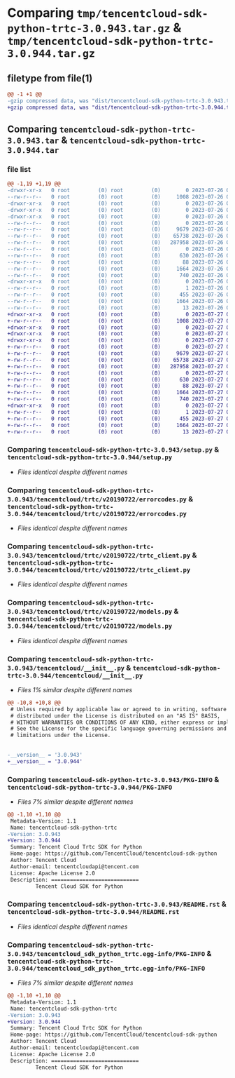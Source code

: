 # Comparing `tmp/tencentcloud-sdk-python-trtc-3.0.943.tar.gz` & `tmp/tencentcloud-sdk-python-trtc-3.0.944.tar.gz`

## filetype from file(1)

```diff
@@ -1 +1 @@
-gzip compressed data, was "dist/tencentcloud-sdk-python-trtc-3.0.943.tar", last modified: Wed Jul 26 00:47:22 2023, max compression
+gzip compressed data, was "dist/tencentcloud-sdk-python-trtc-3.0.944.tar", last modified: Thu Jul 27 02:26:44 2023, max compression
```

## Comparing `tencentcloud-sdk-python-trtc-3.0.943.tar` & `tencentcloud-sdk-python-trtc-3.0.944.tar`

### file list

```diff
@@ -1,19 +1,19 @@
-drwxr-xr-x   0 root         (0) root         (0)        0 2023-07-26 00:47:22.000000 tencentcloud-sdk-python-trtc-3.0.943/
--rw-r--r--   0 root         (0) root         (0)     1008 2023-07-26 00:47:22.000000 tencentcloud-sdk-python-trtc-3.0.943/setup.py
-drwxr-xr-x   0 root         (0) root         (0)        0 2023-07-26 00:47:22.000000 tencentcloud-sdk-python-trtc-3.0.943/tencentcloud/
-drwxr-xr-x   0 root         (0) root         (0)        0 2023-07-26 00:47:22.000000 tencentcloud-sdk-python-trtc-3.0.943/tencentcloud/trtc/
-drwxr-xr-x   0 root         (0) root         (0)        0 2023-07-26 00:47:22.000000 tencentcloud-sdk-python-trtc-3.0.943/tencentcloud/trtc/v20190722/
--rw-r--r--   0 root         (0) root         (0)        0 2023-07-26 00:47:22.000000 tencentcloud-sdk-python-trtc-3.0.943/tencentcloud/trtc/v20190722/__init__.py
--rw-r--r--   0 root         (0) root         (0)     9679 2023-07-26 00:47:22.000000 tencentcloud-sdk-python-trtc-3.0.943/tencentcloud/trtc/v20190722/errorcodes.py
--rw-r--r--   0 root         (0) root         (0)    65738 2023-07-26 00:47:22.000000 tencentcloud-sdk-python-trtc-3.0.943/tencentcloud/trtc/v20190722/trtc_client.py
--rw-r--r--   0 root         (0) root         (0)   287958 2023-07-26 00:47:22.000000 tencentcloud-sdk-python-trtc-3.0.943/tencentcloud/trtc/v20190722/models.py
--rw-r--r--   0 root         (0) root         (0)        0 2023-07-26 00:47:22.000000 tencentcloud-sdk-python-trtc-3.0.943/tencentcloud/trtc/__init__.py
--rw-r--r--   0 root         (0) root         (0)      630 2023-07-26 00:47:22.000000 tencentcloud-sdk-python-trtc-3.0.943/tencentcloud/__init__.py
--rw-r--r--   0 root         (0) root         (0)       88 2023-07-26 00:47:22.000000 tencentcloud-sdk-python-trtc-3.0.943/setup.cfg
--rw-r--r--   0 root         (0) root         (0)     1664 2023-07-26 00:47:22.000000 tencentcloud-sdk-python-trtc-3.0.943/PKG-INFO
--rw-r--r--   0 root         (0) root         (0)      740 2023-07-26 00:47:22.000000 tencentcloud-sdk-python-trtc-3.0.943/README.rst
-drwxr-xr-x   0 root         (0) root         (0)        0 2023-07-26 00:47:22.000000 tencentcloud-sdk-python-trtc-3.0.943/tencentcloud_sdk_python_trtc.egg-info/
--rw-r--r--   0 root         (0) root         (0)        1 2023-07-26 00:47:22.000000 tencentcloud-sdk-python-trtc-3.0.943/tencentcloud_sdk_python_trtc.egg-info/dependency_links.txt
--rw-r--r--   0 root         (0) root         (0)      455 2023-07-26 00:47:22.000000 tencentcloud-sdk-python-trtc-3.0.943/tencentcloud_sdk_python_trtc.egg-info/SOURCES.txt
--rw-r--r--   0 root         (0) root         (0)     1664 2023-07-26 00:47:22.000000 tencentcloud-sdk-python-trtc-3.0.943/tencentcloud_sdk_python_trtc.egg-info/PKG-INFO
--rw-r--r--   0 root         (0) root         (0)       13 2023-07-26 00:47:22.000000 tencentcloud-sdk-python-trtc-3.0.943/tencentcloud_sdk_python_trtc.egg-info/top_level.txt
+drwxr-xr-x   0 root         (0) root         (0)        0 2023-07-27 02:26:44.000000 tencentcloud-sdk-python-trtc-3.0.944/
+-rw-r--r--   0 root         (0) root         (0)     1008 2023-07-27 02:26:44.000000 tencentcloud-sdk-python-trtc-3.0.944/setup.py
+drwxr-xr-x   0 root         (0) root         (0)        0 2023-07-27 02:26:44.000000 tencentcloud-sdk-python-trtc-3.0.944/tencentcloud/
+drwxr-xr-x   0 root         (0) root         (0)        0 2023-07-27 02:26:44.000000 tencentcloud-sdk-python-trtc-3.0.944/tencentcloud/trtc/
+drwxr-xr-x   0 root         (0) root         (0)        0 2023-07-27 02:26:44.000000 tencentcloud-sdk-python-trtc-3.0.944/tencentcloud/trtc/v20190722/
+-rw-r--r--   0 root         (0) root         (0)        0 2023-07-27 02:26:44.000000 tencentcloud-sdk-python-trtc-3.0.944/tencentcloud/trtc/v20190722/__init__.py
+-rw-r--r--   0 root         (0) root         (0)     9679 2023-07-27 02:26:44.000000 tencentcloud-sdk-python-trtc-3.0.944/tencentcloud/trtc/v20190722/errorcodes.py
+-rw-r--r--   0 root         (0) root         (0)    65738 2023-07-27 02:26:44.000000 tencentcloud-sdk-python-trtc-3.0.944/tencentcloud/trtc/v20190722/trtc_client.py
+-rw-r--r--   0 root         (0) root         (0)   287958 2023-07-27 02:26:44.000000 tencentcloud-sdk-python-trtc-3.0.944/tencentcloud/trtc/v20190722/models.py
+-rw-r--r--   0 root         (0) root         (0)        0 2023-07-27 02:26:44.000000 tencentcloud-sdk-python-trtc-3.0.944/tencentcloud/trtc/__init__.py
+-rw-r--r--   0 root         (0) root         (0)      630 2023-07-27 02:26:44.000000 tencentcloud-sdk-python-trtc-3.0.944/tencentcloud/__init__.py
+-rw-r--r--   0 root         (0) root         (0)       88 2023-07-27 02:26:44.000000 tencentcloud-sdk-python-trtc-3.0.944/setup.cfg
+-rw-r--r--   0 root         (0) root         (0)     1664 2023-07-27 02:26:44.000000 tencentcloud-sdk-python-trtc-3.0.944/PKG-INFO
+-rw-r--r--   0 root         (0) root         (0)      740 2023-07-27 02:26:44.000000 tencentcloud-sdk-python-trtc-3.0.944/README.rst
+drwxr-xr-x   0 root         (0) root         (0)        0 2023-07-27 02:26:44.000000 tencentcloud-sdk-python-trtc-3.0.944/tencentcloud_sdk_python_trtc.egg-info/
+-rw-r--r--   0 root         (0) root         (0)        1 2023-07-27 02:26:44.000000 tencentcloud-sdk-python-trtc-3.0.944/tencentcloud_sdk_python_trtc.egg-info/dependency_links.txt
+-rw-r--r--   0 root         (0) root         (0)      455 2023-07-27 02:26:44.000000 tencentcloud-sdk-python-trtc-3.0.944/tencentcloud_sdk_python_trtc.egg-info/SOURCES.txt
+-rw-r--r--   0 root         (0) root         (0)     1664 2023-07-27 02:26:44.000000 tencentcloud-sdk-python-trtc-3.0.944/tencentcloud_sdk_python_trtc.egg-info/PKG-INFO
+-rw-r--r--   0 root         (0) root         (0)       13 2023-07-27 02:26:44.000000 tencentcloud-sdk-python-trtc-3.0.944/tencentcloud_sdk_python_trtc.egg-info/top_level.txt
```

### Comparing `tencentcloud-sdk-python-trtc-3.0.943/setup.py` & `tencentcloud-sdk-python-trtc-3.0.944/setup.py`

 * *Files identical despite different names*

### Comparing `tencentcloud-sdk-python-trtc-3.0.943/tencentcloud/trtc/v20190722/errorcodes.py` & `tencentcloud-sdk-python-trtc-3.0.944/tencentcloud/trtc/v20190722/errorcodes.py`

 * *Files identical despite different names*

### Comparing `tencentcloud-sdk-python-trtc-3.0.943/tencentcloud/trtc/v20190722/trtc_client.py` & `tencentcloud-sdk-python-trtc-3.0.944/tencentcloud/trtc/v20190722/trtc_client.py`

 * *Files identical despite different names*

### Comparing `tencentcloud-sdk-python-trtc-3.0.943/tencentcloud/trtc/v20190722/models.py` & `tencentcloud-sdk-python-trtc-3.0.944/tencentcloud/trtc/v20190722/models.py`

 * *Files identical despite different names*

### Comparing `tencentcloud-sdk-python-trtc-3.0.943/tencentcloud/__init__.py` & `tencentcloud-sdk-python-trtc-3.0.944/tencentcloud/__init__.py`

 * *Files 1% similar despite different names*

```diff
@@ -10,8 +10,8 @@
 # Unless required by applicable law or agreed to in writing, software
 # distributed under the License is distributed on an "AS IS" BASIS,
 # WITHOUT WARRANTIES OR CONDITIONS OF ANY KIND, either express or implied.
 # See the License for the specific language governing permissions and
 # limitations under the License.
 
 
-__version__ = '3.0.943'
+__version__ = '3.0.944'
```

### Comparing `tencentcloud-sdk-python-trtc-3.0.943/PKG-INFO` & `tencentcloud-sdk-python-trtc-3.0.944/PKG-INFO`

 * *Files 7% similar despite different names*

```diff
@@ -1,10 +1,10 @@
 Metadata-Version: 1.1
 Name: tencentcloud-sdk-python-trtc
-Version: 3.0.943
+Version: 3.0.944
 Summary: Tencent Cloud Trtc SDK for Python
 Home-page: https://github.com/TencentCloud/tencentcloud-sdk-python
 Author: Tencent Cloud
 Author-email: tencentcloudapi@tencent.com
 License: Apache License 2.0
 Description: ============================
         Tencent Cloud SDK for Python
```

### Comparing `tencentcloud-sdk-python-trtc-3.0.943/README.rst` & `tencentcloud-sdk-python-trtc-3.0.944/README.rst`

 * *Files identical despite different names*

### Comparing `tencentcloud-sdk-python-trtc-3.0.943/tencentcloud_sdk_python_trtc.egg-info/PKG-INFO` & `tencentcloud-sdk-python-trtc-3.0.944/tencentcloud_sdk_python_trtc.egg-info/PKG-INFO`

 * *Files 7% similar despite different names*

```diff
@@ -1,10 +1,10 @@
 Metadata-Version: 1.1
 Name: tencentcloud-sdk-python-trtc
-Version: 3.0.943
+Version: 3.0.944
 Summary: Tencent Cloud Trtc SDK for Python
 Home-page: https://github.com/TencentCloud/tencentcloud-sdk-python
 Author: Tencent Cloud
 Author-email: tencentcloudapi@tencent.com
 License: Apache License 2.0
 Description: ============================
         Tencent Cloud SDK for Python
```

